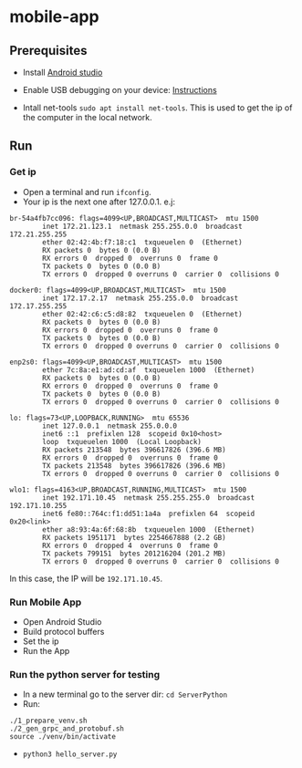 # mobile-app

## Prerequisites

- Install [Android studio](https://developer.android.com/studio/install?gad_source=1&gclid=Cj0KCQjw9Km3BhDjARIsAGUb4nzG1BMTh53o3cAZe1YG218ex1uAQWTuxvHMoOcKjaFe3Pq_CJNxUDwaAlZ9EALw_wcB&gclsrc=aw.ds&hl=es-419)

- Enable USB debugging on your device: [Instructions](https://developer.android.com/studio/debug/dev-options)

- Intall net-tools `sudo apt install net-tools`. This is used to get the ip of the computer in the local network.

## Run

### Get ip

- Open a terminal and run `ifconfig`.
- Your ip is the next one after 127.0.0.1. e.j:

```
br-54a4fb7cc096: flags=4099<UP,BROADCAST,MULTICAST>  mtu 1500
        inet 172.21.123.1  netmask 255.255.0.0  broadcast 172.21.255.255
        ether 02:42:4b:f7:18:c1  txqueuelen 0  (Ethernet)
        RX packets 0  bytes 0 (0.0 B)
        RX errors 0  dropped 0  overruns 0  frame 0
        TX packets 0  bytes 0 (0.0 B)
        TX errors 0  dropped 0 overruns 0  carrier 0  collisions 0

docker0: flags=4099<UP,BROADCAST,MULTICAST>  mtu 1500
        inet 172.17.2.17  netmask 255.255.0.0  broadcast 172.17.255.255
        ether 02:42:c6:c5:d8:82  txqueuelen 0  (Ethernet)
        RX packets 0  bytes 0 (0.0 B)
        RX errors 0  dropped 0  overruns 0  frame 0
        TX packets 0  bytes 0 (0.0 B)
        TX errors 0  dropped 0 overruns 0  carrier 0  collisions 0

enp2s0: flags=4099<UP,BROADCAST,MULTICAST>  mtu 1500
        ether 7c:8a:e1:ad:cd:af  txqueuelen 1000  (Ethernet)
        RX packets 0  bytes 0 (0.0 B)
        RX errors 0  dropped 0  overruns 0  frame 0
        TX packets 0  bytes 0 (0.0 B)
        TX errors 0  dropped 0 overruns 0  carrier 0  collisions 0

lo: flags=73<UP,LOOPBACK,RUNNING>  mtu 65536
        inet 127.0.0.1  netmask 255.0.0.0
        inet6 ::1  prefixlen 128  scopeid 0x10<host>
        loop  txqueuelen 1000  (Local Loopback)
        RX packets 213548  bytes 396617826 (396.6 MB)
        RX errors 0  dropped 0  overruns 0  frame 0
        TX packets 213548  bytes 396617826 (396.6 MB)
        TX errors 0  dropped 0 overruns 0  carrier 0  collisions 0

wlo1: flags=4163<UP,BROADCAST,RUNNING,MULTICAST>  mtu 1500
        inet 192.171.10.45  netmask 255.255.255.0  broadcast 192.171.10.255
        inet6 fe80::764c:f1:dd51:1a4a  prefixlen 64  scopeid 0x20<link>
        ether a8:93:4a:6f:68:8b  txqueuelen 1000  (Ethernet)
        RX packets 1951171  bytes 2254667888 (2.2 GB)
        RX errors 0  dropped 4  overruns 0  frame 0
        TX packets 799151  bytes 201216204 (201.2 MB)
        TX errors 0  dropped 0 overruns 0  carrier 0  collisions 0
```

In this case, the IP will be `192.171.10.45`.


### Run Mobile App

- Open Android Studio
- Build protocol buffers
- Set the ip 
- Run the App

### Run the python server for testing

- In a new terminal go to the server dir: `cd ServerPython`
- Run:

```
./1_prepare_venv.sh
./2_gen_grpc_and_protobuf.sh
source ./venv/bin/activate
```

- `python3 hello_server.py`
